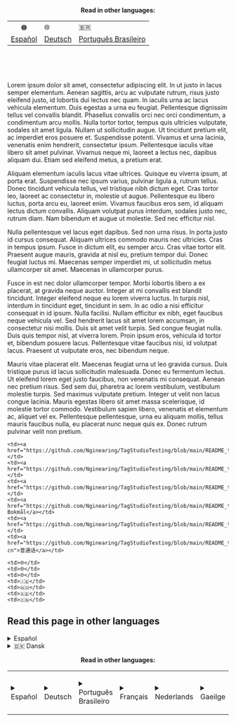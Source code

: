 <b><p align="center">Read in other languages:</p></b> 
<i><p ></i>
<table>
    <tr>
    <th>🌐</td>
    <td>🌐</td>
    <td>🇧🇷</td>
    </tr>
    <tr>
    <td><a href="https://github.com/Nginearing/TagStudioTesting/blob/main/README_translations/README_es.md">Español</a></td>
    <td><a href="https://github.com/Nginearing/TagStudioTesting/blob/main/README_translations/README_de.md">Deutsch</a></td>
    <td><a href="https://github.com/Nginearing/TagStudioTesting/blob/main/README_translations/README_pt-br.md">Português Brasileiro</a></td>
    </tr>

</table>
</p>
<br>
<br>
<br>

Lorem ipsum dolor sit amet, consectetur adipiscing elit. In ut justo in lacus semper elementum. Aenean sagittis, arcu ac vulputate rutrum, risus justo eleifend justo, id lobortis dui lectus nec quam. In iaculis urna ac lacus vehicula elementum. Duis egestas a urna eu feugiat. Pellentesque dignissim tellus vel convallis blandit. Phasellus convallis orci nec orci condimentum, a condimentum arcu mollis. Nulla tortor tortor, tempus quis ultricies vulputate, sodales sit amet ligula. Nullam ut sollicitudin augue. Ut tincidunt pretium elit, ac imperdiet eros posuere et. Suspendisse potenti. Vivamus et urna lacinia, venenatis enim hendrerit, consectetur ipsum. Pellentesque iaculis vitae libero sit amet pulvinar. Vivamus neque mi, laoreet a lectus nec, dapibus aliquam dui. Etiam sed eleifend metus, a pretium erat.

Aliquam elementum iaculis lacus vitae ultrices. Quisque eu viverra ipsum, at porta erat. Suspendisse nec ipsum varius, pulvinar ligula a, rutrum tellus. Donec tincidunt vehicula tellus, vel tristique nibh dictum eget. Cras tortor leo, laoreet ac consectetur in, molestie ut augue. Pellentesque eu libero luctus, porta arcu eu, laoreet enim. Vivamus faucibus eros sem, id aliquam lectus dictum convallis. Aliquam volutpat purus interdum, sodales justo nec, rutrum diam. Nam bibendum et augue ut molestie. Sed nec efficitur nisl.

Nulla pellentesque vel lacus eget dapibus. Sed non urna risus. In porta justo id cursus consequat. Aliquam ultrices commodo mauris nec ultricies. Cras in tempus ipsum. Fusce in dictum elit, eu semper arcu. Cras vitae tortor elit. Praesent augue mauris, gravida at nisl eu, pretium tempor dui. Donec feugiat luctus mi. Maecenas semper imperdiet mi, ut sollicitudin metus ullamcorper sit amet. Maecenas in ullamcorper purus.

Fusce in est nec dolor ullamcorper tempor. Morbi lobortis libero a ex placerat, at gravida neque auctor. Integer at mi convallis est blandit tincidunt. Integer eleifend neque eu lorem viverra luctus. In turpis nisl, interdum in tincidunt eget, tincidunt in sem. In ac odio a nisi efficitur consequat in id ipsum. Nulla facilisi. Nullam efficitur ex nibh, eget faucibus neque vehicula vel. Sed hendrerit lacus sit amet lorem accumsan, in consectetur nisi mollis. Duis sit amet velit turpis. Sed congue feugiat nulla. Duis quis tempor nisl, at viverra lorem. Proin ipsum eros, vehicula id tortor et, bibendum posuere lacus. Pellentesque vitae faucibus nisi, id volutpat lacus. Praesent ut vulputate eros, nec bibendum neque.

Mauris vitae placerat elit. Maecenas feugiat urna ut leo gravida cursus. Duis tristique purus id lacus sollicitudin malesuada. Donec eu fermentum lectus. Ut eleifend lorem eget justo faucibus, non venenatis mi consequat. Aenean nec pretium risus. Sed sem dui, pharetra ac lorem vestibulum, vestibulum molestie turpis. Sed maximus vulputate pretium. Integer ut velit non lacus congue lacinia. Mauris egestas libero sit amet massa scelerisque, id molestie tortor commodo. Vestibulum sapien libero, venenatis et elementum ac, aliquet vel ex. Pellentesque pellentesque, urna eu aliquam mollis, tellus mauris faucibus nulla, eu placerat nunc neque quis ex. Donec rutrum pulvinar velit non pretium.

    <td><a href="https://github.com/Nginearing/TagStudioTesting/blob/main/README_translations/README_fr.md">Français</a></td>
    <td><a href="https://github.com/Nginearing/TagStudioTesting/blob/main/README_translations/README_nl.md">Nederlands</a></td>
    <td><a href="https://github.com/Nginearing/TagStudioTesting/blob/main/README_translations/README_ga.md">Gaeilge</a></td>
    <td><a href="https://github.com/Nginearing/TagStudioTesting/blob/main/README_translations/README_nb.md">Norsk Bokmål</a></td>
    <td><a href="https://github.com/Nginearing/TagStudioTesting/blob/main/README_translations/README_sv.md">Svenska</a></td>
    <td><a href="https://github.com/Nginearing/TagStudioTesting/blob/main/README_translations/README_zh-cn">普通话</a></td>

    <td>🌐</td>
    <td>🌐</td>
    <td>🌐</td>
    <td>🇮🇪</td>
    <td>🇳🇴</td>
    <td>🇸🇪</td>
    <td>🇨🇳</td>
    
## Read this page in other languages
<details>
      <summary>Español</summary>
    </details>
    <details>
      <summary>🇩🇰 Dansk</summary>
</details>

<b><p align="center">Read in other languages:</p></b> 
<i><p align="center"></i>
<table align="center">
    <td><details>
      <summary>Español</summary>
    </details></td>
        <td><details>
      <summary>Deutsch</summary>
    </details></td>
        <td><details>
      <summary>Português Brasileiro</summary>
    </details></td>
        <td><details>
      <summary>Français</summary>
    </details></td>
        <td><details>
      <summary>Nederlands</summary>
    </details></td>
        <td><details>
      <summary>Gaeilge</summary>
    </details></td>
 <td><details>
      <summary>Norsk Bokmål</summary>
    </details></td>
 <td><details>
      <summary>Svenska</summary>
    </details></td>
 <td><details>
      <summary>普通话</summary>
    </details></td>
</table>
</p>
<br>
